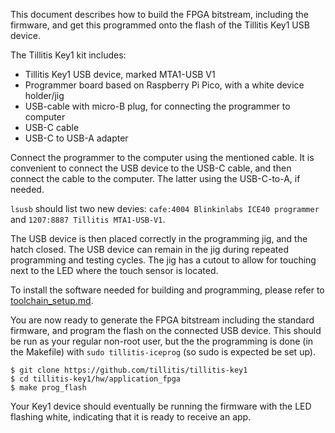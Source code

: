 
This document describes how to build the FPGA bitstream, including the
firmware, and get this programmed onto the flash of the Tillitis Key1
USB device.

The Tillitis Key1 kit includes:

- Tillitis Key1 USB device, marked MTA1-USB V1
- Programmer board based on Raspberry Pi Pico, with a white device
  holder/jig
- USB-cable with micro-B plug, for connecting the programmer to
  computer
- USB-C cable
- USB-C to USB-A adapter

Connect the programmer to the computer using the mentioned cable. It
is convenient to connect the USB device to the USB-C cable, and then
connect the cable to the computer. The latter using the USB-C-to-A, if
needed.

`lsusb` should list two new devies: `cafe:4004 Blinkinlabs ICE40 programmer`
and `1207:8887 Tillitis MTA1-USB-V1`.

The USB device is then placed correctly in the programming jig, and
the hatch closed. The USB device can remain in the jig during repeated
programming and testing cycles. The jig has a cutout to allow for
touching next to the LED where the touch sensor is located.

To install the software needed for building and programming, please
refer to [toolchain_setup.md](toolchain_setup.md).

You are now ready to generate the FPGA bitstream including the standard
firmware, and program the flash on the connected USB device. This should be run
as your regular non-root user, but the the programming is done (in the
Makefile) with `sudo tillitis-iceprog` (so sudo is expected be set up).

```
$ git clone https://github.com/tillitis/tillitis-key1
$ cd tillitis-key1/hw/application_fpga
$ make prog_flash
```

Your Key1 device should eventually be running the firmware with the LED
flashing white, indicating that it is ready to receive an app.
